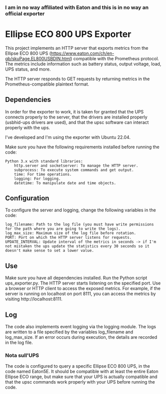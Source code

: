 ### I am in no way affiliated with Eaton and this is in no way an official exporter

# Ellipse ECO 800 UPS Exporter

This project implements an HTTP server that exports metrics from the Ellipse ECO 800 UPS (https://www.eaton.com/ch/en-gb/skuPage.EL800USBDIN.html) compatible with the Prometheus protocol. The metrics include information such as battery status, output voltage, load, UPS status, and more.

The HTTP server responds to GET requests by returning metrics in the Prometheus-compatible plaintext format.

## Dependencies

In order for the exporter to work, it is taken for granted that the UPS connects properly to the server, that the drivers are installed properly (usbhid-ups drivers are used), and that the upsc software can interact properly with the ups.

I've developed and I'm using the exporter with Ubuntu 22.04.

Make sure you have the following requirements installed before running the code:

    Python 3.x with standard libraries:
        http.server and socketserver: To manage the HTTP server.
        subprocess: To execute system commands and get output.
        time: For time operations.
        logging: For logging.
        datetime: To manipulate date and time objects.

## Configuration

To configure the server and logging, change the following variables in the code:

    log_filename: Path to the log file (you must have write permissions for the path where you are going to write the logs).
    log_max_size: Maximum size of the log file before rotation.
    PORT: Port on which the HTTP server listens for requests.
    UPDATE_INTERVAL: Update interval of the metrics in seconds -> if I'm not mistaken the ups update the statistics every 30 seconds so it doesn't make sense to set a lower value.

## Use

Make sure you have all dependencies installed.
Run the Python script ups_exporter.py.
The HTTP server starts listening on the specified port.
Use a browser or HTTP client to access the exposed metrics. For example, if the server is running on localhost on port 8111, you can access the metrics by visiting http://localhost:8111.

## Log

The code also implements event logging via the logging module. The logs are written to a file specified by the variables log_filename and log_max_size. If an error occurs during execution, the details are recorded in the log file.

### Nota sull'UPS

The code is configured to query a specific Ellipse ECO 800 UPS, in the code named Eaton5E. It should be compatible with at least the entire Eaton Ellipse ECO range, but make sure that your UPS is actually compatible and that the upsc commands work properly with your UPS before running the code.

